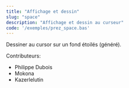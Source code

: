 ```yaml
---
title: "Affichage et dessin"
slug: "space"
description: "Affichage et dessin au curseur"
code: '/exemples/prez_space.bas'
---
```


Dessiner au cursor sur un fond étoilés (généré).

Contributeurs: 
- Philippe Dubois
- Mokona
- Kazerlelutin
